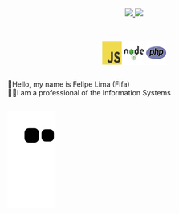 <div align="center">
   <a href="https://github.com/devfelipelimabr">
    <img height="210em" src="https://github-readme-stats.vercel.app/api?username=devfelipelimabr&count_private=true&show_icons=true&theme=highcontrast" />
    <img height="210em" src="https://github-readme-stats.vercel.app/api/top-langs/?username=devfelipelimabr&layout=compact&langs_count=16&theme=highcontrast" /> 
   </a>
</div>

##

<div align="center" valign="top"><br/>
   <img align="center" alt="JS" height="48" width="40" src="https://github.com/devicons/devicon/blob/master/icons/javascript/javascript-original.svg">
   <img align="center" alt="NODE" height="48" width="40" src="https://github.com/devicons/devicon/blob/master/icons/nodejs/nodejs-original-wordmark.svg">  
   <img align="center" alt="JS" height="48" width="40" src="https://github.com/devicons/devicon/blob/master/icons/php/php-original.svg">
</div>

##

👋Hello, my name is Felipe Lima (Fifa)<br/>
👨‍🎓I am a professional of the Information Systems<br/>
   
##

![snake svg](https://github.com/devfelipelimabr/devfelipelimabr/blob/output/github-contribution-grid-snake.svg)
